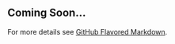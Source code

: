 

## Coming Soon...




For more details see [GitHub Flavored Markdown](https://guides.github.com/features/mastering-markdown/).
